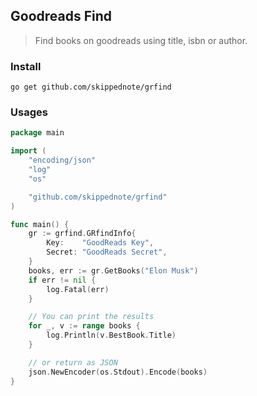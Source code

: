 Goodreads Find
---

> Find books on goodreads using title, isbn or author.

### Install
`go get github.com/skippednote/grfind`

### Usages
```go
package main

import (
	"encoding/json"	
	"log"
	"os"

	"github.com/skippednote/grfind"
)

func main() {
	gr := grfind.GRfindInfo{
		Key:    "GoodReads Key",
		Secret: "GoodReads Secret",
	}
	books, err := gr.GetBooks("Elon Musk")
	if err != nil {
		log.Fatal(err)
	}

	// You can print the results
	for _, v := range books {
		log.Println(v.BestBook.Title)
	}

	// or return as JSON
	json.NewEncoder(os.Stdout).Encode(books)
}
```